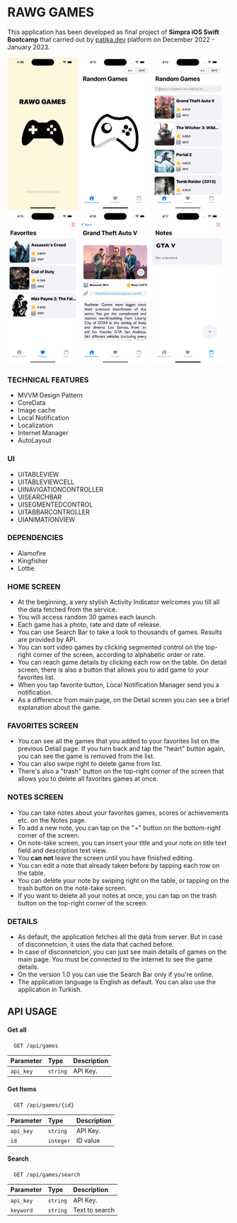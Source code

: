 
# RAWG GAMES

This application has been developed as final project of **Simpra iOS Swift Bootcamp** that carried out by [patika.dev](patika.dev) platform on December 2022 - January 2023.

<kbd><img src="https://github.com/mahmutyazar/RAWG-GAMES/blob/main/Images/1.png" width="160" height="345"/></kbd> <kbd><img src="https://github.com/mahmutyazar/RAWG-GAMES/blob/main/Images/2.png" width="160" height="345"/></kbd> <kbd><img src="https://github.com/mahmutyazar/RAWG-GAMES/blob/main/Images/3.png" width="160" height="345"/></kbd> <kbd><img src="https://github.com/mahmutyazar/RAWG-GAMES/blob/main/Images/4.png" width="160" height="345"/></kbd> <kbd><img src="https://github.com/mahmutyazar/RAWG-GAMES/blob/main/Images/5.png" width="160" height="345"/></kbd> <kbd><img src="https://github.com/mahmutyazar/RAWG-GAMES/blob/main/Images/6.png" width="160" height="345"/></kbd>

### TECHNICAL FEATURES

- MVVM Design Pattern
- CoreData
- Image cache
- Local Notification
- Localization
- Internet Manager
- AutoLayout

### UI 
- UITABLEVIEW
- UITABLEVIEWCELL
- UINAVIGATIONCONTROLLER
- UISEARCHBAR
- UISEGMENTEDCONTROL
- UITABBARCONTROLLER
- UIANIMATIONVİEW

### DEPENDENCIES
 - Alamofire
 - Kingfisher
 - Lottie

### HOME SCREEN

- At the beginning, a very stylish Activity Indicator welcomes you till all the data fetched from the service.
- You will access random 30 games each launch.
- Each game has a photo, rate and date of release.
- You can use Search Bar to take a look to thousands of games. Results are provided by API.
- You can sort video games by clicking segmented control on the top-right corner of the screen, according to alphabetic order or rate.
- You can reach game details by clicking each row on the table. On detail screen, there is also a button that allows you to add game to your favorites list.
- When you tap favorite button, Local Notification Manager send you a notification.
- As a difference from main page, on the Detail screen you can see a brief explanation about the game.

### FAVORITES SCREEN

- You can see all the games that you added to your favorites list on the previous Detail page. If you turn back and tap the "heart" button again, you can see the game is removed from the list.
- You can also swipe right to delete game from list.
- There's also a "trash" button on the top-right corner of the screen that allows you to delete all favorites games at once.

### NOTES SCREEN

- You can take notes about your favorites games, scores or achievements etc. on the Notes page. 
- To add a new note, you can tap on the "+" button on the bottom-right corner of the screen.
- On note-take screen, you can insert your title and your note on title text field and description text view.
- You **can not** leave the screen until you have finished editing.
- You can edit a note that already taken before by tapping each row on the table.
- You can delete your note by swiping right on the table, or tapping on the trash button on the note-take screen.
- If you want to delete all your notes at once, you can tap on the trash button on the top-right corner of the screen.

### DETAILS

- As default, the application fetches all the data from server. But in case of disconnetcion, it uses the data that cached before.
- In case of disconnetcion, you can just see main details of games on the main page. You must be connected to the internet to see the game details.
- On the version 1.0 you can use the Search Bar only if you're online.
- The application language is English as default. You can also use the application in Turkish.


## API USAGE

#### Get all 

```http
  GET /api/games
```

| Parameter | Type     | Description                |
| :-------- | :------- | :------------------------- |
| `api_key` | `string` | API Key. |

#### Get Items

```http
  GET /api/games/{id}
```

| Parameter | Type     | Description                       |
| :-------- | :------- | :-------------------------------- |
| `api_key` | `string` | API Key. |
| `id`      | `integer` | ID value|

#### Search

```http
  GET /api/games/search
```

| Parameter | Type     | Description                       |
| :-------- | :------- | :-------------------------------- |
| `api_key` | `string` | API Key. |
| `keyword`      | `string` | Text to search|

  

